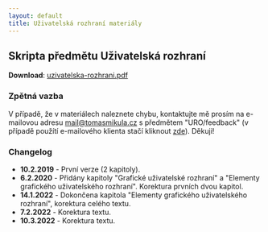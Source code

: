 ```yaml
---
layout: default
title: Uživatelská rozhraní materiály
---
```


## Skripta předmětu Uživatelská rozhraní

**Download**: [uzivatelska-rozhrani.pdf](/assets/files/uzivatelska-rozhrani.pdf)

### Zpětná vazba
V případě, že v materiálech naleznete chybu, kontaktujte mě prosím na e-mailovou adresu [mail@tomasmikula.cz](mailto:mail@tomasmikula.cz?subject=URO/feedback) s předmětem "URO/feedback" (v případě použítí e-mailového klienta stačí kliknout [zde](mailto:mail@tomasmikula.cz?subjects=URO/feedback)). Děkuji!  

### Changelog
* **10.2.2019** - První verze (2 kapitoly).
* **6.2.2020** - Přidány kapitoly "Grafické uživatelské rozhraní" a "Elementy grafického uživatelského rozhraní". Korektura prvních dvou kapitol.
* **14.1.2022** - Dokončena kapitola "Elementy grafického uživatelského rozhraní", korektura celého textu.
* **7.2.2022** - Korektura textu.
* **10.3.2022** - Korektura textu.
